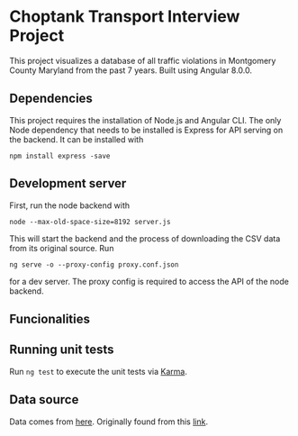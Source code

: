 # Choptank Transport Interview Project

This project visualizes a database of all traffic violations in Montgomery County Maryland from the past 7 years. Built using Angular 8.0.0. 

## Dependencies
This project requires the installation of Node.js and Angular CLI.
The only Node dependency that needs to be installed is Express for API serving on the backend. It can be installed with 
```
npm install express -save
```
## Development server
First, run the node backend with 
```
node --max-old-space-size=8192 server.js
```
This will start the backend and the process of downloading the CSV data from its original source.
Run
```
ng serve -o --proxy-config proxy.conf.json
```
for a dev server. The proxy config is required to access the API of the node backend.

## Funcionalities



## Running unit tests

Run `ng test` to execute the unit tests via [Karma](https://karma-runner.github.io).

## Data source

Data comes from [here](http://data.montgomerycountymd.gov/api/views/4mse-ku6q/rows.csv). Originally found from this [link](https://catalog.data.gov/dataset/traffic-violations-56dda).

